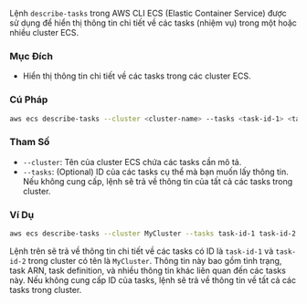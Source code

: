 Lệnh `describe-tasks` trong AWS CLI ECS (Elastic Container Service) được sử dụng để hiển thị thông tin chi tiết về các tasks (nhiệm vụ) trong một hoặc nhiều cluster ECS.

### Mục Đích

- Hiển thị thông tin chi tiết về các tasks trong các cluster ECS.

### Cú Pháp

```bash
aws ecs describe-tasks --cluster <cluster-name> --tasks <task-id-1> <task-id-2> ... <task-id-n>
```

### Tham Số

- `--cluster`: Tên của cluster ECS chứa các tasks cần mô tả.
- `--tasks`: (Optional) ID của các tasks cụ thể mà bạn muốn lấy thông tin. Nếu không cung cấp, lệnh sẽ trả về thông tin của tất cả các tasks trong cluster.

### Ví Dụ

```bash
aws ecs describe-tasks --cluster MyCluster --tasks task-id-1 task-id-2
```

Lệnh trên sẽ trả về thông tin chi tiết về các tasks có ID là `task-id-1` và `task-id-2` trong cluster có tên là `MyCluster`. Thông tin này bao gồm tình trạng, task ARN, task definition, và nhiều thông tin khác liên quan đến các tasks này. Nếu không cung cấp ID của tasks, lệnh sẽ trả về thông tin về tất cả các tasks trong cluster.
